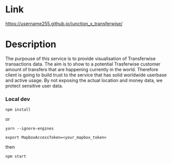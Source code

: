 # Link

https://username255.github.io/junction_x_transferwise/

# Description

The purpouse of this service is to provide visualisation of Transferwise transactions data. The aim is to show to a potential Trasferwise customer amount of transfers that are happening currently in the world. Therefore client is going to build trust to the service that has solid worldwide userbase and active usage. By not exposing the actual location and money data, we protect sensitive user data.

### Local dev
```
npm install
```
or
```
yarn --ignore-engines
```
```
export MapboxAccessToken=<your_mapbox_token>
```

then
```
npm start
```

